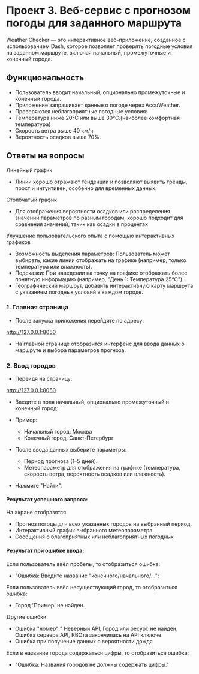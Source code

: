 # **Проект 3.** Веб-сервис с прогнозом погоды для заданного маршрута

Weather Checker — это интерактивное веб-приложение, созданное с использованием Dash, которое позволяет проверять погодные условия на заданном маршруте, включая начальный, промежуточные и конечный города.

## Функциональность

- Пользователь вводит начальный, опционально промежуточные и конечный города.
- Приложение запрашивает данные о погоде через AccuWeather.
- Проверяются неблагоприятные погодные условия:
 - Температура ниже 20°C или выше 30°C.(наиболее комфортная температура)
 - Скорость ветра выше 40 км/ч. 
 - Вероятность осадков выше 70%. 

## Ответы на вопросы

Линейный график
- Линии хорошо отражают тенденции и позволяют выявить тренды, прост и интуитивен, особенно для временных данных.

Столбчатый график
- Для отображения вероятности осадков или распределения значений параметров по разным городам, хорошо подходит для сравнения значений, таких как осадки в процентах

  
Улучшение пользовательского опыта с помощью интерактивных графиков
- Возможность выделения параметров: Пользователь может выбирать, какие линии отображать на графике (например, только температура или влажность).
-  Подсказки: При наведении на точку на графике отображать более понятную информацию (например, "День 1: Температура 25°С").
-  Географический маршрут, добавить интерактивную карту маршрута с указанием погодных условий в каждом городе.


### 1. Главная страница

- После запуска приложения перейдите по адресу:

http://127.0.0.1:8050

- На главной странице отобразится интерфейс для ввода данных о маршруте и выбора параметров прогноза. 

### 2. Ввод городов

- Перейдя на страницу:

http://127.0.0.1:8050

- Введите в поля начальный, опционально промежуточный и конечный город:
- Пример:
  - Начальный город: Москва
  - Конечный город: Санкт-Петербург
    
- После ввода данных выберите параметры:
  - Период прогноза (1–5 дней).
  - Метеопараметр для отображения на графике (температура, скорость ветра, вероятность осадков или влажность).
- Нажмите "Найти".

#### Результат успешного запроса:
На экране отобразятся:

- Прогноз погоды для всех указанных городов на выбранный период.
- Интерактивный график выбранного метеопараметра.
- Сообщения о благоприятных или неблагоприятных погодных 

#### Результат при ошибке ввода:

Если пользователь ввёл пробелы, то отобразиться ошибка:
- "Ошибка: Введите название "конечного/начального/...":

Если пользователь ввёл несуществующий город, то отобразиться ошибка:
- Город 'Пример' не найден.

Другие ошибки:
- Ошибка "номер":" Неверный API, Город или ресурс не найден, Ошибка сервера API, КВОта закончилась на API клююче
- Ошибка при получение данных о вероятности дождя 



Если в название города содержаться цифры, то отобразиться ошибка: 
- "Ошибка: Названия городов не должны содержать цифры."
